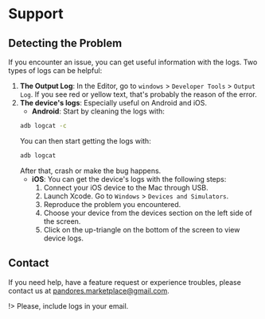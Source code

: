
# Support

## Detecting the Problem
If you encounter an issue, you can get useful information with the logs.
Two types of logs can be helpful:
1. **The Output Log**: In the Editor, go to `windows` > `Developer Tools` > `Output Log`. If you see red or yellow text, 
that's probably the reason of the error.
2. **The device's logs**: Especially useful on Android and iOS. 
    - **Android**: Start by cleaning the logs with: 
    ```bash
    adb logcat -c
    ```
    You can then start getting the logs with:
    ```bash
    adb logcat
    ```
    After that, crash or make the bug happens.
    - **iOS**: You can get the device's logs with the following steps:
        1. Connect your iOS device to the Mac through USB.
        2. Launch Xcode. Go to `Windows` > `Devices and Simulators`.
        3. Reproduce the problem you encountered.
        4. Choose your device from the devices section on the left side of the screen.
        5. Click on the up-triangle on the bottom of the screen to view device logs.


## Contact
If you need help, have a feature request or experience troubles, please contact us at [pandores.marketplace@gmail.com](mailto:pandores.marketplace+FirebaseFeatures@gmail.com?subject=Firebase%20Features%20-%20).

!> Please, include logs in your email.

